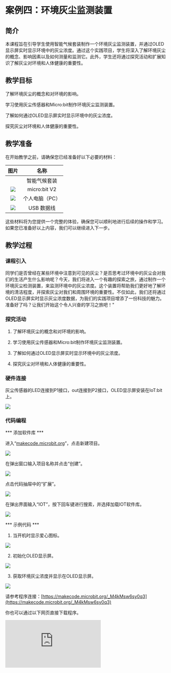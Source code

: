 ﻿---
sidebar_position: 4
sidebar_label: 案例四：环境灰尘监测装置
---

# 案例四：环境灰尘监测装置

## 简介

本课程旨在引导学生使用智能气候套装制作一个环境灰尘监测装置，并通过OLED显示屏实时显示环境中的灰尘浓度。通过这个实践项目，学生将深入了解环境灰尘的概念、影响因素以及如何测量和监测它。此外，学生还将通过探究活动和扩展知识了解灰尘对环境和人体健康的重要性。

## 教学目标

了解环境灰尘的概念和对环境的影响。

学习使用灰尘传感器和Micro:bit制作环境灰尘监测装置。

了解如何通过OLED显示屏实时显示环境中的灰尘浓度。

探究灰尘对环境和人体健康的重要性。

## 教学准备

在开始教学之前，请确保您已经准备好以下必要的材料：

| 图片 | 名称 |
| :-: | :-: |
|  | 智能气候套装 |
| ![](https://wiki-media-ef.oss-cn-hongkong.aliyuncs.com/docs/microbit/interesting-case/microbit-smart-climate-kit/案例库/images/microbit-smart-climate-kit-case-01-03.png) | micro:bit V2 |
| ![](https://wiki-media-ef.oss-cn-hongkong.aliyuncs.com/docs/microbit/interesting-case/microbit-smart-climate-kit/案例库/images/microbit-smart-climate-kit-case-01-04.png) | 个人电脑（PC） |
| ![](https://wiki-media-ef.oss-cn-hongkong.aliyuncs.com/docs/microbit/interesting-case/microbit-smart-climate-kit/案例库/images/microbit-smart-climate-kit-case-01-05.png) | USB 数据线 |

这些材料将为您提供一个完整的体验，确保您可以顺利地进行后续的操作和学习。如果您已准备好以上内容，我们可以继续进入下一步。

## 教学过程

### 课程引入

同学们是否曾经在某些环境中注意到可见的灰尘？是否思考过环境中的灰尘会对我们的生活产生什么影响呢？今天，我们将进入一个有趣的探索之旅，通过制作一个环境灰尘检测装置，来监测环境中的灰尘浓度。这个装置将帮助我们更好地了解环境的清洁程度，并探索灰尘对我们和周围环境的重要性。不仅如此，我们还将通过OLED显示屏实时显示灰尘浓度数据，为我们的实践项目增添了一份科技的魅力。准备好了吗？让我们开始这个令人兴奋的学习之旅吧！"

### 探究活动

1. 了解环境灰尘的概念和对环境的影响。

2. 学习使用灰尘传感器和Micro:bit制作环境灰尘监测装置。

3. 了解如何通过OLED显示屏实时显示环境中的灰尘浓度。

4. 探究灰尘对环境和人体健康的重要性。

### 硬件连接

灰尘传感器的LED连接到P1接口，out连接到P2接口，OLED显示屏安装在IoT:bit上。

![](https://wiki-media-ef.oss-cn-hongkong.aliyuncs.com/docs/microbit/interesting-case/microbit-smart-climate-kit/案例库/images/microbit-smart-climate-kit-case-04-06.png)

### 代码编程

*** 添加软件库 ***

进入“[makecode.microbit.org](https://makecode.microbit.org/)”，点击新建项目。

![](https://wiki-media-ef.oss-cn-hongkong.aliyuncs.com/docs/microbit/interesting-case/microbit-smart-climate-kit/案例库/images/smart-weather-station-kit-add-extension-01.png)

在弹出窗口输入项目名称并点击“创建”。

![](https://wiki-media-ef.oss-cn-hongkong.aliyuncs.com/docs/microbit/interesting-case/microbit-smart-climate-kit/案例库/images/smart-weather-station-kit-add-extension-02.png)

点击代码抽屉中的“扩展”。

![](https://wiki-media-ef.oss-cn-hongkong.aliyuncs.com/docs/microbit/interesting-case/microbit-smart-climate-kit/案例库/images/smart-weather-station-kit-add-extension-03.png)

在弹出界面输入“IOT”，按下回车键进行搜索，并选择加载IOT软件库。

![](https://wiki-media-ef.oss-cn-hongkong.aliyuncs.com/docs/microbit/interesting-case/microbit-smart-climate-kit/案例库/images/smart-weather-station-kit-add-extension-04.png)

*** 示例代码 ***

1. 当开机时显示爱心图标。

![](https://wiki-media-ef.oss-cn-hongkong.aliyuncs.com/docs/microbit/interesting-case/microbit-smart-climate-kit/案例库/images/microbit-smart-climate-kit-case-04-07.png)

2. 初始化OLED显示屏。

![](https://wiki-media-ef.oss-cn-hongkong.aliyuncs.com/docs/microbit/interesting-case/microbit-smart-climate-kit/案例库/images/microbit-smart-climate-kit-case-04-08.png)

3. 获取环境灰尘浓度并显示在OLED显示屏。

![](https://wiki-media-ef.oss-cn-hongkong.aliyuncs.com/docs/microbit/interesting-case/microbit-smart-climate-kit/案例库/images/microbit-smart-climate-kit-case-04-09.png)


请参考程序连接：[https://makecode.microbit.org/_M4kMsw6sy0q3](https://makecode.microbit.org/_M4kMsw6sy0q3)

你也可以通过以下网页直接下载程序。

<div
    style={{
        position: 'relative',
        paddingBottom: '60%',
        overflow: 'hidden',
    }}
>
    <iframe
        src="https://makecode.microbit.org/_M4kMsw6sy0q3"
        frameborder="0"
        sandbox="allow-popups allow-forms allow-scripts allow-same-origin"
        style={{
            position: 'absolute',
            width: '100%',
            height: '100%',
        }}
    />
</div>

*** 下载程序 ***

使用USB线连接PC和micro:bit V2。

![](https://wiki-media-ef.oss-cn-hongkong.aliyuncs.com/docs/microbit/interesting-case/microbit-smart-climate-kit/案例库/images/connect-microbit.gif)

连接成功后，电脑上会识别出一个名为`MICROBIT`的盘符。

![](https://wiki-media-ef.oss-cn-hongkong.aliyuncs.com/docs/microbit/interesting-case/microbit-smart-climate-kit/案例库/images/microbit-drive.png)

点击左下角的![](https://wiki-media-ef.oss-cn-hongkong.aliyuncs.com/docs/microbit/interesting-case/microbit-smart-climate-kit/案例库/images/download-01.png)，选择`Connect Device`。

![](https://wiki-media-ef.oss-cn-hongkong.aliyuncs.com/docs/microbit/interesting-case/microbit-smart-climate-kit/案例库/images/download-02.png)

点击![](https://wiki-media-ef.oss-cn-hongkong.aliyuncs.com/docs/microbit/interesting-case/microbit-smart-climate-kit/案例库/images/download-03.png)。

![](https://wiki-media-ef.oss-cn-hongkong.aliyuncs.com/docs/microbit/interesting-case/microbit-smart-climate-kit/案例库/images/download-04.png)

点击![](https://wiki-media-ef.oss-cn-hongkong.aliyuncs.com/docs/microbit/interesting-case/microbit-smart-climate-kit/案例库/images/download-05.png)。

![](https://wiki-media-ef.oss-cn-hongkong.aliyuncs.com/docs/microbit/interesting-case/microbit-smart-climate-kit/案例库/images/download-06.png)


在弹出窗口选择`BBC micro:bit CMSIS-DAP`，然后选择连接，至此，我们的micro:bit就已经连接成功。

![](https://wiki-media-ef.oss-cn-hongkong.aliyuncs.com/docs/microbit/interesting-case/microbit-smart-climate-kit/案例库/images/download-07.png)

点击下载程序。

![](https://wiki-media-ef.oss-cn-hongkong.aliyuncs.com/docs/microbit/interesting-case/microbit-smart-climate-kit/案例库/images/download-08.png)

### 团队合作与展示

学生分成小组，共同完成案例的制作和程序编写。

鼓励学生之间相互合作、交流和分享经验。

每个小组有机会向其他小组展示他们制作的案例，并演示。

*** 预期效果：连接电源后，micro:bit的LED矩阵先显示爱心，然后在OLED显示屏上显示当前灰尘浓度。 ***

（GIF动图）

### 总结与反思

回顾课程内容，提醒学生掌握了哪些知识和技能。

引导学生讨论他们在制作过程中遇到的问题和困难，以及如何解决这些问题。

引导学生思考灰尘对环境和人体健康的影响。

引导学生进一步研究和探索其他环境监测装置的应用。

## 扩展知识

### 灰尘对环境和人体健康的影响

灰尘对环境的影响：

空气质量下降：灰尘中可能含有微小颗粒物，如灰尘、花粉、细菌、病毒、化学物质等。这些颗粒物在空气中悬浮，使空气质量下降，影响生态平衡和生物多样性。

土壤退化：大量的灰尘沉积在土壤表面，可能导致土壤质量下降。灰尘中的化学物质、重金属等污染物质可能渗入土壤，影响植物生长和土壤的肥力。

建筑物和设备受损：灰尘可以在建筑物和设备表面积聚，形成灰尘层，逐渐损害建筑物的外观和结构。这对房屋、文物和基础设施等都可能造成损害。

灰尘对人体健康的影响：

呼吸道问题：灰尘中的微小颗粒物可以被吸入呼吸道，引发呼吸道问题。长期暴露于高浓度的灰尘中可能导致咳嗽、喘息、气短和呼吸困难等症状。对哮喘和过敏等呼吸系统疾病的患者尤其敏感。

心血管健康：某些研究显示，长期暴露于高浓度灰尘中可能与心血管疾病的发生和加重有关。微小颗粒物进入血液循环后，可能引发炎症反应，影响血管功能和心脏健康。

过敏和哮喘：灰尘中的花粉、细菌、真菌孢子等可能引发过敏反应和哮喘发作。敏感的人可能出现打喷嚏、鼻塞、皮肤瘙痒、眼部刺激等症状。

毒性物质暴露：某些灰尘中可能含有有害的化学物质和重金属，如铅、汞、石棉等。长期暴露于这些有害物质可能对人体的内脏器官、神经系统和免疫系统造成损害。

了解灰尘对环境和人体健康的影响，有助于我们采取适当的措施来减少灰尘的产生和暴露。这包括定期清洁、通风良好的环境、佩戴口罩、避免接触有害物质等。同时，定期监测和评估环境中的灰尘浓度也是重要的措施，以保护我们的健康和创造更清洁的生活环境。

